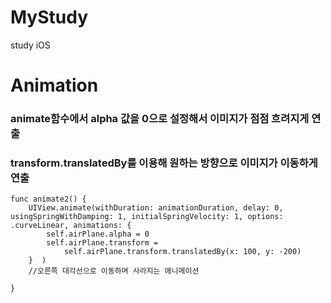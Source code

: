 # MyStudy
study iOS

# Animation

### animate함수에서 alpha 값을 0으로 설정해서 이미지가 점점 흐려지게 연출
### transform.translatedBy를 이용해 원하는 방향으로 이미지가 이동하게 연출

```
func animate2() {
    UIView.animate(withDuration: animationDuration, delay: 0, usingSpringWithDamping: 1, initialSpringVelocity: 1, options: .curveLinear, animations: {
        self.airPlane.alpha = 0
        self.airPlane.transform =
            self.airPlane.transform.translatedBy(x: 100, y: -200)
    }  )
    //오른쪽 대각선으로 이동하며 사라지는 애니메이션
    
}
```


